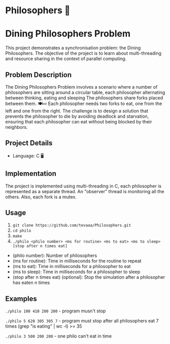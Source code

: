 # Philosophers 🧙

# Dining Philosophers Problem

This project demonstrates a synchronisation problem: the Dining Philosophers. The objective of the project is to learn about multi-threading and resource sharing in the context of parallel computing.

## Problem Description

The Dining Philosophers Problem involves a scenario where a number of philosophers are sitting around a circular table, each philosopher alternating between thinking, eating and sleeping The philosophers share forks placed between them. 🍽️💤 
Each philosopher needs two forks to eat, one from the left and one from the right. The challenge is to design a solution that prevents the philosopher to die by avoiding deadlock and starvation, ensuring that each philosopher can eat without being blocked by their neighbors.

## Project Details

- Language: C 🖥️

## Implementation

The project is implemented using multi-threading in C, each philosopher is represented as a separate thread. An "observer" thread is monitoring all the others. Also, each fork is a mutex.


## Usage

1. `git clone https://github.com/tevaaa/Philosophers.git`
2. `cd philo`
3. `make` 
4. `./philo <philo number> <ms for routine> <ms to eat> <ms to sleep> [stop after n times eat]` 
* (philo number): Number of philosophers
* (ms for routine): Time in milliseconds for the routine to repeat
* (ms to eat): Time in milliseconds for a philosopher to eat
* (ms to sleep): Time in milliseconds for a philosopher to sleep
* (stop after n times eat) (optional): Stop the simulation after a philosopher has eaten n times

## Examples 

`./philo 100 410 200 200` - 
program musn't stop


`./philo 5 620 305 305 7` - 
program must stop after all philosophers eat 7 times (grep "is eating" | wc -l) >= 35


`./philo 3 500 200 200` - 
one philo can't eat in time

